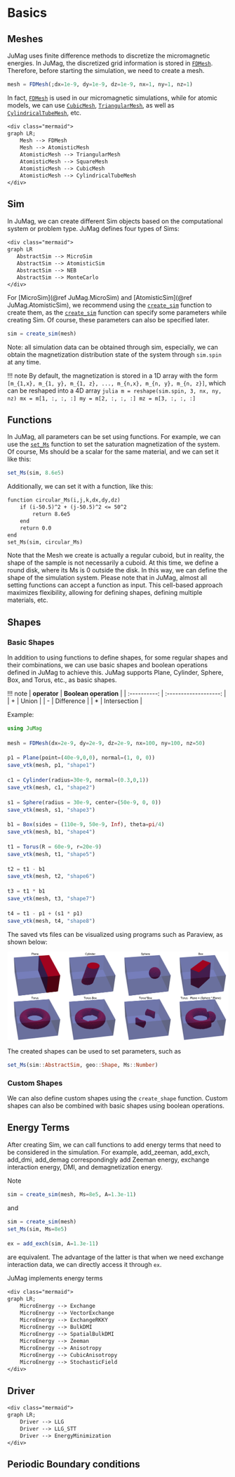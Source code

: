 # Basics

## Meshes


JuMag uses finite difference methods to discretize the micromagnetic energies. In JuMag, the discretized grid information 
is stored in [`FDMesh`](@ref). Therefore, before starting the simulation, we need to create a mesh.

```julia
mesh = FDMesh(;dx=1e-9, dy=1e-9, dz=1e-9, nx=1, ny=1, nz=1)
```

In fact, [`FDMesh`](@ref) is used in our micromagnetic simulations, while for atomic models, we can use [`CubicMesh`](@ref), [`TriangularMesh`](@ref), as well as [`CylindricalTubeMesh`](@ref), etc.

```@raw html
<div class="mermaid">
graph LR;
    Mesh --> FDMesh
    Mesh --> AtomisticMesh
    AtomisticMesh --> TriangularMesh
    AtomisticMesh --> SquareMesh
    AtomisticMesh --> CubicMesh
    AtomisticMesh --> CylindricalTubeMesh
</div>
```

## Sim
In JuMag, we can create different Sim objects based on the computational system or problem type. JuMag defines four types of Sims:

```@raw html
<div class="mermaid">
graph LR
   AbstractSim --> MicroSim
   AbstractSim --> AtomisticSim
   AbstractSim --> NEB
   AbstractSim --> MonteCarlo
</div>
```

For [MicroSim](@ref JuMag.MicroSim) and [AtomisticSim](@ref JuMag.AtomisticSim), we recommend using the [`create_sim`](@ref) function to create them, as the [`create_sim`](@ref) function 
can specify some parameters while creating Sim. Of course, these parameters can also be specified later. 

```julia
sim = create_sim(mesh)
```
Note: all simulation data can be obtained through sim, especially, we can obtain the magnetization distribution state of the system through `sim.spin` at any time.

!!! note
    By default, the magnetization is stored in a 1D array with the form ``[m_{1,x}, m_{1, y}, m_{1, z}, ..., m_{n,x}, m_{n, y}, m_{n, z}]``, which can be reshaped into a 4D array
    ```julia
    m = reshape(sim.spin, 3, nx, ny, nz)
    mx = m[1, :, :, :]
    my = m[2, :, :, :]
    mz = m[3, :, :, :]
    ```


## Functions

In JuMag, all parameters can be set using functions. For example, we can use the [`set_Ms`](@ref) function to set the saturation magnetization of the system. Of course, Ms should be a scalar for the same material, and we can set it like this:
```julia
set_Ms(sim, 8.6e5)
```
Additionally, we can set it with a function, like this:
```
function circular_Ms(i,j,k,dx,dy,dz)
    if (i-50.5)^2 + (j-50.5)^2 <= 50^2
        return 8.6e5
    end
    return 0.0
end
set_Ms(sim, circular_Ms)
```
Note that the Mesh we create is actually a regular cuboid, but in reality, the shape of the sample is not necessarily a cuboid. At this time, we define a round disk, 
where its Ms is 0 outside the disk. In this way, we can define the shape of the simulation system. Please note that in JuMag, almost all setting functions can 
accept a function as input. This cell-based approach maximizes flexibility, allowing for defining shapes, defining multiple materials, etc.

## Shapes

### Basic Shapes

In addition to using functions to define shapes, for some regular shapes and their combinations, we can use basic shapes and boolean operations defined in JuMag to achieve this. JuMag supports Plane, Cylinder, Sphere, Box, and Torus, etc., as basic shapes.

!!! note 
    | **operator** | **Boolean operation** |
    | :----------: | :-------------------: |
    | +            | Union                 |
    | -            | Difference            |
    | *            | Intersection          |

Example:
```julia
using JuMag

mesh = FDMesh(dx=2e-9, dy=2e-9, dz=2e-9, nx=100, ny=100, nz=50)

p1 = Plane(point=(40e-9,0,0), normal=(1, 0, 0))
save_vtk(mesh, p1, "shape1")

c1 = Cylinder(radius=30e-9, normal=(0.3,0,1))
save_vtk(mesh, c1, "shape2")

s1 = Sphere(radius = 30e-9, center=(50e-9, 0, 0))
save_vtk(mesh, s1, "shape3")

b1 = Box(sides = (110e-9, 50e-9, Inf), theta=pi/4)
save_vtk(mesh, b1, "shape4")

t1 = Torus(R = 60e-9, r=20e-9)
save_vtk(mesh, t1, "shape5")

t2 = t1 - b1 
save_vtk(mesh, t2, "shape6")

t3 = t1 * b1 
save_vtk(mesh, t3, "shape7")

t4 = t1 - p1 + (s1 * p1)
save_vtk(mesh, t4, "shape8")
```
The saved vts files can be visualized using programs such as Paraview, as shown below:

![shapes](./figures/shapes.png)

The created shapes can be used to set parameters, such as
```julia
set_Ms(sim::AbstractSim, geo::Shape, Ms::Number)
```
### Custom Shapes

We can also define custom shapes using the `create_shape` function. Custom shapes can also be combined with basic shapes using boolean operations.

## Energy Terms

After creating Sim, we can call functions to add energy terms that need to be considered in the simulation. For example, add_zeeman, add_exch, add_dmi, add_demag 
correspondingly add Zeeman energy, exchange interaction energy, DMI, and demagnetization energy.

Note
```julia
sim = create_sim(mesh, Ms=8e5, A=1.3e-11)
```
and
```julia
sim = create_sim(mesh)
set_Ms(sim, Ms=8e5)

ex = add_exch(sim, A=1.3e-11)
```
are equivalent. The advantage of the latter is that when we need exchange interaction data, we can directly access it through  `ex`.

JuMag implements energy terms 

```@raw html
<div class="mermaid">
graph LR;
    MicroEnergy --> Exchange
    MicroEnergy --> VectorExchange
    MicroEnergy --> ExchangeRKKY
    MicroEnergy --> BulkDMI
    MicroEnergy --> SpatialBulkDMI
    MicroEnergy --> Zeeman
    MicroEnergy --> Anisotropy
    MicroEnergy --> CubicAnisotropy
    MicroEnergy --> StochasticField    
</div>
```


## Driver

```@raw html
<div class="mermaid">
graph LR;
    Driver --> LLG
    Driver --> LLG_STT
    Driver --> EnergyMinimization
</div>
```



## Periodic Boundary conditions